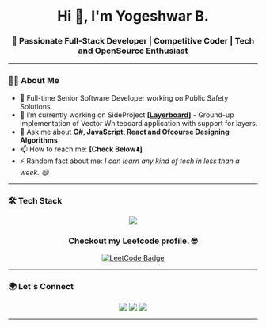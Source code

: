 <h1 align="center">Hi 👋, I'm Yogeshwar B.</h1>
<h3 align="center">🚀 Passionate Full-Stack Developer | Competitive Coder | Tech and OpenSource Enthusiast</h3>





---

### 🧑‍💻 About Me
- 🏢 Full-time Senior Software Developer working on Public Safety Solutions. 
- 🔭 I’m currently working on SideProject **[<a href="https://github.com/yogeshwar-b/Layerboard">Layerboard</a>]** - Ground-up implementation of Vector Whiteboard application with support for layers.
- 💬 Ask me about **C#, JavaScript, React and Ofcourse Designing Algorithms**
- 📫 How to reach me: **[Check Below⬇️]**
- ⚡ Random fact about me: *I can learn any kind of tech in less than a week. 😄*

---

### 🛠️ Tech Stack

<p align="center">
  <img src="https://skillicons.dev/icons?i=dotnet,js,react,ts,express,html,css,flutter,dart,python,mongodb,git,linux,azure" />
</p>

<h3 align="center">Checkout my Leetcode profile. 🤓</h1>
<p align="center">
<a href="https://leetcode.com/u/yogeshwarb/">
  <img src="https://img.shields.io/badge/LeetCode-%23FFA116?style=for-the-badge&logo=leetcode&logoColor=white" alt="LeetCode Badge"/>
</a>
</p>

---

### 🌍 Let's Connect

<p align="center">
  <a href="https://www.linkedin.com/in/byogeshwarreddy/"><img src="https://img.shields.io/badge/LinkedIn-%230077B5?style=for-the-badge&logo=linkedin&logoColor=white"/></a>
  <a href="https://x.com/yogeshwar__b"><img src="https://img.shields.io/badge/Twitter-%231DA1F2?style=for-the-badge&logo=twitter&logoColor=white"/></a>
  <a href="mailto:byogeshwareddy@gmail.com"><img src="https://img.shields.io/badge/Gmail-D14836?style=for-the-badge&logo=gmail&logoColor=white"/></a>
<!--   <a href="https://your-portfolio.com"> If you have opened the source code here's a fun fact for you i am soon going to build the portfolio website. <img src="https://img.shields.io/badge/Portfolio-%23000000?style=for-the-badge&logo=firefox&logoColor=white"/></a> -->
</p>

---


